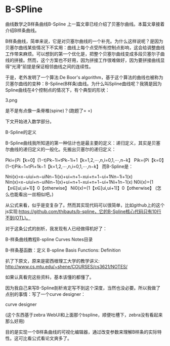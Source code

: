 # B-SPline
曲线数学之B样条曲线B-Spline
上一篇文章已经介绍了贝塞尔曲线。本篇文章接着介绍B样条曲线。

B样条曲线，简单来说，它是对贝塞尔曲线的一个补充。为什么这样说呢？是因为贝塞尔曲线某些情况下不实用：曲线上每个点受所有控制点影响，这会给调整曲线工作带来麻烦。可以想到的第一个优化是，把整个贝塞尔曲线变成多段贝塞尔子曲线的拼接。然而，这个方案也不好用，因为拼接工作很难做好，因为要拼接曲线显得“光滑”前提是保证相邻曲线之间的连续性。

于是，老外发明了一个算法:De Boor's algorithm，基于这个算法的曲线也被称为贝塞尔曲线的变种：B-Spline(B样条)曲线。为什么叫Spline曲线呢？我猜是因为Spline曲线在4个控制点的情况下，有个典型的形状：

3.png

是不是有点像一条脊椎(spine)？(跑题了= =)

下文开始进入数学部分。

B-Spline的定义

B-Spline曲线我所知道的第一种估计也是最主要的定义：递归定义，其实是贝塞尔曲线的递归定义的一般化。先搬出贝塞尔的递归定义：

Pki={Pi【k=0】(1−t)Pk−1i+tPk−1i+1【k=1,2,⋯,n,i=0,1,⋯,n−k】
Pik={Pi【k=0】(1−t)Pik−1+tPi+1k−1【k=1,2,⋯,n,i=0,1,⋯,n−k】
而B-Spline是：

Nni(x)=x−uiui+n−uiNn−1i(x)+ui+n+1−xui+n+1−ui+1Nn−1i+1(x)
Nin(x)=x−uiui+n−uiNin−1(x)+ui+n+1−xui+n+1−ui+1Ni+1n−1(x)
N0i(x)={1【x∈[ui,ui+1)】0【otherwise】
Ni0(x)={1【x∈[ui,ui+1)】0【otherwise】
(怎么也能看出一丝相似吧。)

从公式来看，似乎是变复杂了。然而其实现代码可以很简单，比如github上的这个js实现:https://github.com/thibauts/b-spline，它的B-Spline核心代码只有10行不到(OTL)。

对于这条公式的剖析，我发现有人已经做得机好了：

B-样条曲线教程B-spline Curves Notes目录

B-样条基函数：定义 B-spline Basis Functions: Definition

扒了下原文，原来是密西根理工大学的教学讲义: http://www.cs.mtu.edu/~shene/COURSES/cs3621/NOTES/

如果认真看完这些资料，基本该懂的都懂了。

因为我自己来写B-Spline剖析肯定写不到这个深度，当然也没必要。所以我做了点别的事情：写了一个curve designer：

curve designer

(这个东西基于zebra WebUI和上面那个bspline，顺便吐槽下，zebra没有看起来那么好用)

目的是实现一个B样条曲线的可视化编辑器，通过改变参数来理解B样条的实际特性。这可比看公式看论文爽多了。

